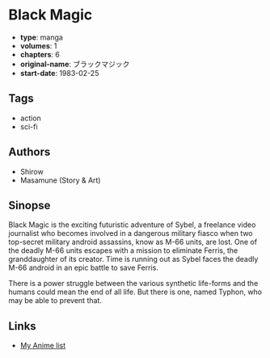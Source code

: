 # Black Magic

-   **type**: manga
-   **volumes**: 1
-   **chapters**: 6
-   **original-name**: ブラックマジック
-   **start-date**: 1983-02-25

## Tags

-   action
-   sci-fi

## Authors

-   Shirow
-   Masamune (Story & Art)

## Sinopse

Black Magic is the exciting futuristic adventure of Sybel, a freelance video journalist who becomes involved in a dangerous military fiasco when two top-secret military android assassins, know as M-66 units, are lost. One of the deadly M-66 units escapes with a mission to eliminate Ferris, the granddaughter of its creator. Time is running out as Sybel faces the deadly M-66 android in an epic battle to save Ferris.

There is a power struggle between the various synthetic life-forms and the humans could mean the end of all life. But there is one, named Typhon, who may be able to prevent that.

## Links

-   [My Anime list](https://myanimelist.net/manga/3396/Black_Magic)
